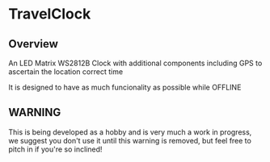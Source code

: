 
# TravelClock

## Overview

An LED Matrix WS2812B Clock with additional components including GPS to ascertain the location correct time

It is designed to have as much funcionality as possible while OFFLINE

## WARNING

This is being developed as a hobby and is very much a work in progress, we suggest you don't use it until this warning is removed, but feel free to pitch in if you're so inclined!
